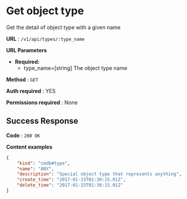 # Get object type

Get the detail of object type with a given name

**URL** : `/v1/api/types/:type_name`

**URL Parameters**

* **Required:**
  * type_name=[string] The object type name

**Method** : `GET`

**Auth required** : YES

**Permissions required** : None

## Success Response

**Code** : `200 OK`

**Content examples**

```json
{
    "kind": "cmdb#type",
    "name": "ANY",
    "description": "Special object type that represents anything",
    "create_time": "2017-01-15T01:30:15.01Z",
    "delete_time": "2017-01-15T01:30:15.01Z"
}
```
